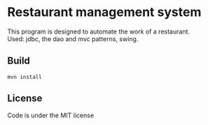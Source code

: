 # Restaurant management system
This program is designed to automate the work of a restaurant.  
Used: jdbc, the dao and mvc patterns, swing.
## Build
    mvn install
    
## License
Code is under the MIT license
